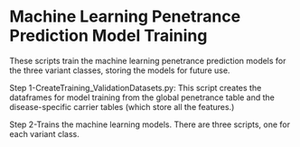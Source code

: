 # Machine Learning Penetrance Prediction Model Training

These scripts train the machine learning penetrance prediction models for the three variant classes, storing the models for future use. 

Step 1-CreateTraining_ValidationDatasets.py: This script creates the dataframes for model training from the global penetrance table and the disease-specific carrier tables (which store all the features.)


Step 2-Trains the machine learning models. There are three scripts, one for each variant class.


